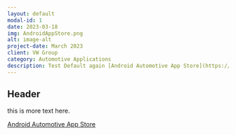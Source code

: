 ```yaml
---
layout: default
modal-id: 1
date: 2023-03-18
img: AndroidAppStore.png
alt: image-alt
project-date: March 2023
client: VW Group
category: Automotive Applications
description: Test Default again [Android Automotive App Store](https://cariad.technology/de/en/news/stories/launch-application-store-for-volkswagen-group.html)
---
```


## Header

this is more text here.

[Android Automotive App Store](https://cariad.technology/de/en/news/stories/launch-application-store-for-volkswagen-group.html)

